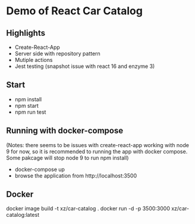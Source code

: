 # Demo of React Car Catalog

## Highlights 
- Create-React-App
- Server side with repository pattern
- Mutiple actions
- Jest testing
  (snapshot issue with react 16 and enzyme 3)

## Start
- npm install
- npm start
- npm run test

## Running with docker-compose <recommended>
(Notes: there seems to be issues with create-react-app working with node 9 for now, so it is recommended to running the app with docker compose. Some pakcage will stop node 9 to run npm install)

- docker-compose up
- browse the application from http://localhost:3500

## Docker 
docker image build -t xz/car-catalog .
docker run -d -p 3500:3000 xz/car-catalog:latest


